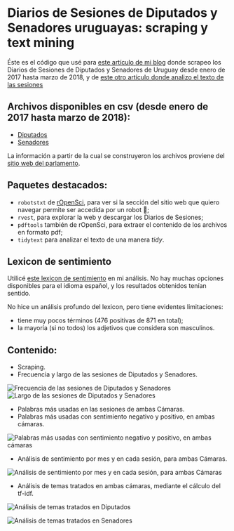 # Diarios de Sesiones de Diputados y Senadores uruguayas: scraping y text mining

Éste es el código que usé para [este artículo de mi blog](https://d4tagirl.com/2018/04/scrapeando-las-sesiones-parlamentarias-de-uruguay) donde scrapeo los Diarios de Sesiones de Diputados y Senadores de Uruguay desde enero de 2017 hasta marzo de 2018, y de [este otro artículo donde analizo el texto de las sesiones](https://d4tagirl.com/2018/04/de-qu%C3%A9-se-habl%C3%B3-en-el-parlamento-uruguayo-desde-2017)

## Archivos disponibles en csv (desde enero de 2017 hasta marzo de 2018):

  * [Diputados](https://github.com/d4tagirl/uruguayan_parliamentary_session_diary/raw/master/data/diputados.csv)
  * [Senadores](https://github.com/d4tagirl/uruguayan_parliamentary_session_diary/raw/master/data/senadores.csv)

La información a partir de la cual se construyeron los archivos proviene del [sitio web del parlamento](https://parlamento.gub.uy).

## Paquetes destacados:

  * `robotstxt` de [rOpenSci](https://ropensci.org/), para ver si la sección del sitio web que quiero navegar permite ser accedida por un robot 🤖;
  * `rvest`, para explorar la web y descargar los Diarios de Sesiones;
  * `pdftools` también de rOpenSci, para extraer el contenido de los archivos en formato pdf;
  * `tidytext` para analizar el texto de una manera _tidy_.

## Lexicon de sentimiento

Utilicé [este lexicon de sentimiento](http://web.eecs.umich.edu/~mihalcea/downloads/SpanishSentimentLexicons.tar.gz) en mi análisis. No hay muchas opciones disponibles para el idioma español, y los resultados obtenidos tenían sentido. 

No hice un análisis profundo del lexicon, pero tiene evidentes limitaciones:
  * tiene muy pocos términos (476 positivas de 871 en total);
  * la mayoría (si no todos) los adjetivos que considera son masculinos.
  
## Contenido:

  * Scraping.
  * Frecuencia y largo de las sesiones de Diputados y Senadores.

![Frecuencia de las sesiones de Diputados y Senadores](https://github.com/d4tagirl/uruguayan_parliamentary_session_diary/blob/master/images/histograma-1.png)
![Largo de las sesiones de Diputados y Senadores](https://github.com/d4tagirl/uruguayan_parliamentary_session_diary/blob/master/images/unnamed-chunk-1-1.png)

  * Palabras más usadas en las sesiones de ambas Cámaras.
  * Palabras más usadas con sentimiento negativo y positivo, en ambas cámaras.

![Palabras más usadas con sentimiento negativo y positivo, en ambas cámaras](https://github.com/d4tagirl/uruguayan_parliamentary_session_diary/blob/master/images/unnamed-chunk-4-1.png) 
 
  * Análisis de sentimiento por mes y en cada sesión, para ambas Cámaras.
 
![Análisis de sentimiento por mes y en cada sesión, para ambas Cámaras](https://github.com/d4tagirl/uruguayan_parliamentary_session_diary/blob/master/images/unnamed-chunk-6-1.png) 

  * Análisis de temas tratados en ambas cámaras, mediante el cálculo del tf-idf.
  
![Análisis de temas tratados en Diputados](https://github.com/d4tagirl/uruguayan_parliamentary_session_diary/blob/master/images/unnamed-chunk-13-1.png)   

![Análisis de temas tratados en Senadores](https://github.com/d4tagirl/uruguayan_parliamentary_session_diary/blob/master/images/unnamed-chunk-14-1.png)  


